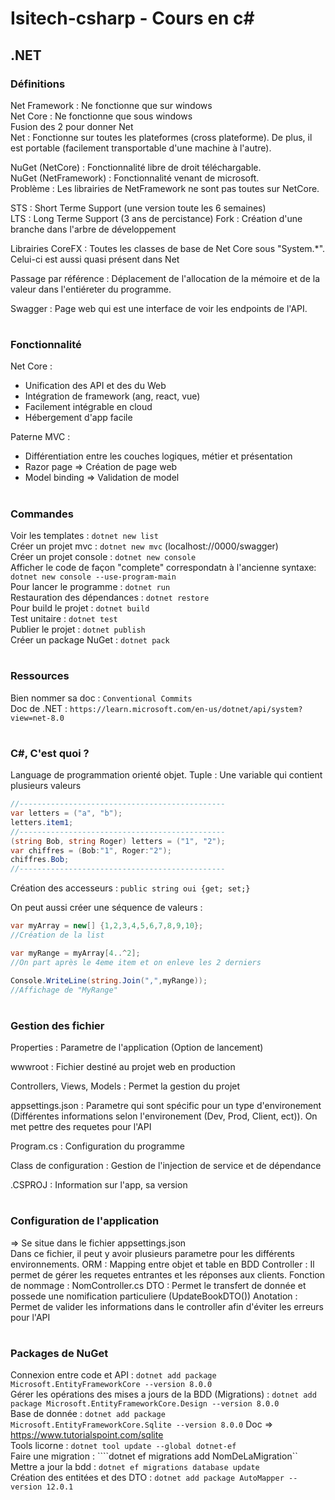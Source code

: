 # Isitech-csharp - Cours en c#
## .NET
### Définitions
Net Framework : Ne fonctionne que sur windows  
Net Core : Ne fonctionne que sous windows   
Fusion des 2 pour donner Net  
Net : Fonctionne sur toutes les plateformes (cross plateforme). De plus, il est portable (facilement transportable d'une machine à l'autre).

NuGet (NetCore) : Fonctionnalité libre de droit téléchargable.  
NuGet (NetFramework) : Fonctionnalité venant de microsoft.  
Problème : Les librairies de NetFramework ne sont pas toutes sur NetCore.  

STS : Short Terme Support (une version toute les 6 semaines)  
LTS : Long Terme Support (3 ans de percistance) 
Fork : Création d'une branche dans l'arbre de développement

Librairies CoreFX : Toutes les classes de base de Net Core sous "System.*". Celui-ci est aussi quasi présent dans Net  

Passage par référence : Déplacement de l'allocation de la mémoire et de la valeur dans l'entiéreter du programme.

Swagger : Page web qui est une interface de voir les endpoints de l'API.
#

### Fonctionnalité
Net Core :
 - Unification des API et des du Web  
 - Intégration de framework (ang, react, vue)  
 - Facilement intégrable en cloud  
 - Hébergement d'app facile

Paterne MVC :
 - Différentiation entre les couches logiques, métier et présentation
 - Razor page => Création de page web
 - Model binding => Validation de model
#

### Commandes
Voir les templates : ```dotnet new list```  
Créer un projet mvc : ```dotnet new mvc``` (localhost://0000/swagger)  
Créer un projet console : ```dotnet new console```  
Afficher le code de façon "complete" correspondatn à l'ancienne syntaxe: ```dotnet new console --use-program-main ```  
Pour lancer le programme : ```dotnet run```  
Restauration des dépendances : ```dotnet restore```  
Pour build le projet : ```dotnet build```  
Test unitaire : ```dotnet test```  
Publier le projet : ```dotnet publish```  
Créer un package NuGet : ```dotnet pack```  
#

### Ressources
Bien nommer sa doc : ```Conventional Commits```  
Doc de .NET : ```https://learn.microsoft.com/en-us/dotnet/api/system?view=net-8.0```  
#

### C#, C'est quoi ?
Language de programmation orienté objet.
Tuple : Une variable qui contient plusieurs valeurs
```cs
//----------------------------------------------
var letters = ("a", "b");
letters.item1;
//----------------------------------------------
(string Bob, string Roger) letters = ("1", "2");
var chiffres = (Bob:"1", Roger:"2");
chiffres.Bob;
//----------------------------------------------
```

Création des accesseurs : ```public string oui {get; set;}```  

On peut aussi créer une séquence de valeurs :
```cs
var myArray = new[] {1,2,3,4,5,6,7,8,9,10};
//Création de la list

var myRange = myArray[4..^2];
//On part après le 4eme item et on enleve les 2 derniers

Console.WriteLine(string.Join(",",myRange));
//Affichage de "MyRange"
``` 
#

### Gestion des fichier
Properties : Parametre de l'application (Option de lancement)

wwwroot : Fichier destiné au projet web en production

Controllers, Views, Models : Permet la gestion du projet

appsettings.json : Parametre qui sont spécific pour un type d'environement (Différentes informations selon l'environement (Dev, Prod, Client, ect)). On met pettre des requetes pour l'API

Program.cs : Configuration du programme

Class de configuration : Gestion de l'injection de service et de dépendance

.CSPROJ : Information sur l'app, sa version
#

### Configuration de l'application
=> Se situe dans le fichier appsettings.json  
Dans ce fichier, il peut y avoir plusieurs parametre pour les différents environnements.
ORM : Mapping entre objet et table en BDD
Controller : Il permet de gérer les requetes entrantes et les réponses aux clients. Fonction de nommage : NomController.cs
DTO : Permet le transfert de donnée et possede une nomification particuliere (UpdateBookDTO())
Anotation : Permet de valider les informations dans le controller afin d'éviter les erreurs pour l'API
#

### Packages de NuGet
Connexion entre code et API : ```dotnet add package Microsoft.EntityFrameworkCore --version 8.0.0```  
Gérer les opérations des mises a jours de la BDD (Migrations) : ```dotnet add package Microsoft.EntityFrameworkCore.Design --version 8.0.0```  
Base de donnée : ```dotnet add package Microsoft.EntityFrameworkCore.Sqlite --version 8.0.0``` 
Doc => https://www.tutorialspoint.com/sqlite  
Tools licorne : ```dotnet tool update --global dotnet-ef```  
Faire une migration : ````dotnet ef migrations add NomDeLaMigration``  
Mettre a jour la bdd : ```dotnet ef migrations database update```  
Création des entitées et des DTO : ```dotnet add package AutoMapper --version 12.0.1```  
#